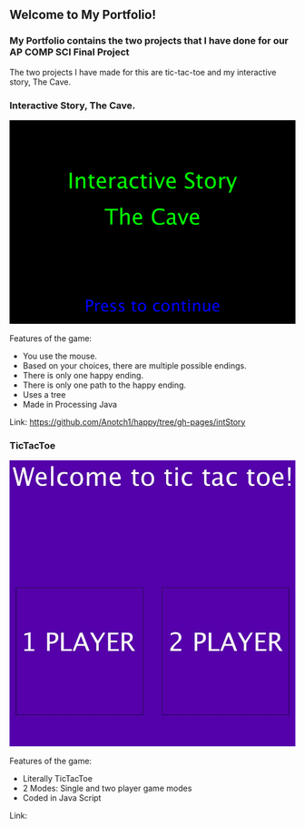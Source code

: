 ## Welcome to My Portfolio!

### My Portfolio contains the two projects that I have done for our AP COMP SCI Final Project

The two projects I have made for this are tic-tac-toe and my interactive story, The Cave.

### Interactive Story, The Cave.

![Alt Text](https://raw.githubusercontent.com/Anotch1/happy/gh-pages/Screen%20Shot%202017-05-31%20at%202.27.44%20PM.png)

Features of the game:
- You use the mouse.
- Based on your choices, there are multiple possible endings.
- There is only one happy ending.
- There is only one path to the happy ending.
- Uses a tree 
- Made in Processing Java

Link: https://github.com/Anotch1/happy/tree/gh-pages/intStory

### TicTacToe

![Alt Text](https://raw.githubusercontent.com/Anotch1/happy/gh-pages/TicTacToe.JPG)

Features of the game:
- Literally TicTacToe
- 2 Modes: Single and two player game modes
- Coded in Java Script

Link: 
